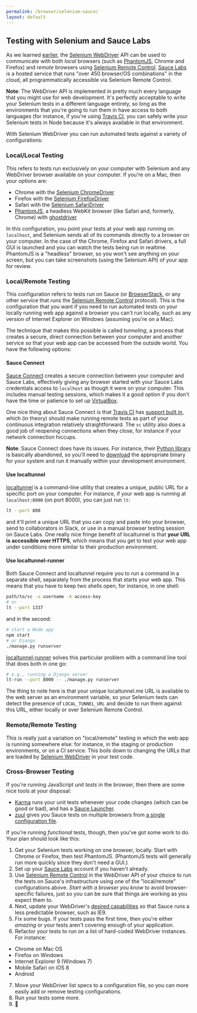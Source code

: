 ```yaml
---
permalink: /browser/selenium-sauce/
layout: default
---
```


## Testing with Selenium and Sauce Labs
As we learned [earlier](../), the [Selenium WebDriver] API can be used to
communicate with both *local* browsers (such as [PhantomJS], Chrome and Firefox)
and *remote* browsers using [Selenium Remote Control]. [Sauce Labs] is a
hosted service that runs "over 450 browser/OS combinations" in the cloud, all
programmatically accessible via Selenium Remote Control.

**Note**: The WebDriver API is implemented in pretty much every language that
you might use for web development. It's perfectly acceptable to write your
Selenium tests in a different language entirely, so long as the environments
that you're going to run them in have access to both languages (for instance,
if you're using [Travis CI], you can safely write your Selenium tests in Node
because it's always available in that environment.

With Selenium WebDriver you can run automated tests against a variety of
configurations:

### Local/Local Testing
This refers to tests run exclusively on your computer with Selenium and any
WebDriver browser available on your computer. If you're on a Mac, then your
options are:

* Chrome with the [Selenium ChromeDriver](https://code.google.com/p/selenium/wiki/ChromeDriver)
* Firefox with the [Selenium FirefoxDriver](https://code.google.com/p/selenium/wiki/FirefoxDriver)
* Safari with the [Selenium SafariDriver](https://code.google.com/p/selenium/wiki/SafariDriver)
* [PhantomJS], a headless WebKit browser (like Safari and, formerly, Chrome) with [ghostdriver](https://github.com/detro/ghostdriver)

In this configuration, you point your tests at your web app running on
`localhost`, and Selenium sends all of its commands directly to a browser
on your computer. In the case of the Chrome, Firefox and Safari drivers, a
full GUI is launched and you can watch the tests being run in realtime.
PhantomJS is a "headless" browser, so you won't see anything on your screen,
but you can take screenshots (using the Selenium API) of your app for review.

### Local/Remote Testing
This configuration refers to tests run on Sauce (or [BrowserStack], or any
other service that runs the [Selenium Remote Control] protocol). This is the
configuration that you want if you need to run automated tests on your
locally running web app against a browser you can't run locally, such as any
version of Internet Explorer on Windows (assuming you're on a Mac).

The technique that makes this possible is called *tunneling*, a process that
creates a secure, direct connection between your computer and another service
so that your web app can be accessed from the outside world. You have the
following options:

#### Sauce Connect
[Sauce Connect] creates a secure connection between your computer and Sauce
Labs, effectively giving any browser started with your Sauce Labs credentials
access to `localhost` as though it were on your computer. This includes manual
testing sessions, which makes it a good option if you don't have the time or
patience to set up [VirtualBox](../VirtualBox/).

One nice thing about Sauce Connect is that [Travis CI] has
[support built in](http://docs.travis-ci.com/user/sauce-connect/), which (in
theory) should make running remote tests as part of your continuous integration
relatively straightforward. The `sc` utility also does a good job of reopening
connections when they close, for instance if your network connection hiccups.

**Note**: Sauce Connect does have its issues. For instance, their
[Python library](https://github.com/saucelabs/python-sauceconnect) is
basically abandoned, so you'll need to [download](https://docs.saucelabs.com/reference/sauce-connect/)
the appropriate binary for your system and run it manually within your
development environment.

#### Use localtunnel
[localtunnel] is a command-line utility that creates a unique, public URL
for a specific port on your computer. For instance, if your web app is
running at `localhost:8000` (on port 8000), you can just run `lt`:

```sh
lt --port 800
```

and it'll print a unique URL that you can copy and paste into your browser,
send to collaborators in Slack, or use in a manual browser testing session on
Sauce Labs. One really nice fringe benefit of localtunnel is that **your URL
is accessible over HTTPS**, which means that you get to test your web app
under conditions more similar to their production environment.

#### Use localtunnel-runner
Both Sauce Connect and localtunnel require you to run a command in a separate
shell, separately from the process that starts your web app. This means that
you have to keep two shells open, for instance, in one shell:

```sh
path/to/sc -u username -k access-key
# or
lt --port 1337
```

and in the second:

```sh
# start a Node app
npm start
# or Django
./manage.py runserver
```

[localtunnel-runner](https://github.com/shawnbot/localtunnel-runner) solves
this particular problem with a command line tool that does both in one go:

```sh
# e.g., running a Django server
lt-run --port 8000 -- ./manage.py runserver
```

The thing to note here is that your unique localtunnel.me URL is available
to the web server as an environment variable, so your Selenium tests can
detect the presence of `LOCAL_TUNNEL_URL` and decide to run them against
this URL, either locally or over Selenium Remote Control.


### Remote/Remote Testing
This is really just a variation on "local/remote" testing in which the web
app is running somewhere else: for instance, in the staging or production
environments, or on a CI service. This boils down to changing the URLs that
are loaded by [Selenium WebDriver] in your test code.


### Cross-Browser Testing
If you're running JavaScript *unit tests* in the browser, then there are
some nice tools at your disposal:

* [Karma] runs your unit tests whenever your code changes (which can be good or bad),
and has a [Sauce Launcher](https://github.com/karma-runner/karma-sauce-launcher).
* [zuul] gives you Sauce tests on multiple browsers from
[a single configuration file](https://github.com/defunctzombie/zuul/wiki/cloud-testing).

If you're running *functional* tests, though, then you've got some work to do.
Your plan should look like this:

1. Get your Selenium tests working on one browser, locally. Start with Chrome or Firefox,
then test PhantomJS. (PhantomJS tests will generally run more quickly since they don't
need a GUI.)
2. Set up your [Sauce Labs] account if you haven't already.
3. Use [Selenium Remote Control] in the WebDriver API of your choice to run the tests
on Sauce's infrastructure using one of the "local/remote" configurations above.
*Start with a browser you know*  to avoid browser-specific failures, just so you can
be sure that things are working as you expect them to.
4. Next, update your WebDriver's [desired capabilities](https://docs.saucelabs.com/reference/platforms-configurator/)
so that Sauce runs a less predictable browser, such as IE9.
5. Fix some bugs. If your tests pass the first time, then you're either *amazing* or
your tests aren't covering enough of your application.
6. Refactor your tests to run on a list of hard-coded WebDriver instances. For instance:
  * Chrome on Mac OS
  * Firefox on Windows
  * Internet Explorer 9 (Windows 7)
  * Mobile Safari on iOS 8
  * Android
7. Move your WebDriver list specs to a configuration file, so you can more easily
add or remove testing configurations.
8. Run your tests some more.
9. :tada:

[localtunnel]: https://localtunnel.me
[BrowserStack]: https://www.browserstack.com/
[PhantomJS]: http://phantomjs.org
[Sauce Labs]: https://saucelabs.com
[Sauce Connect]: https://docs.saucelabs.com/reference/sauce-connect/
[Selenium WebDriver]: http://www.seleniumhq.org/projects/webdriver/
[Selenium Remote Control]: http://www.seleniumhq.org/projects/remote-control/
[Travis CI]: https://travis-ci.org/
[zuul]: https://github.com/defunctzombie/zuul/
[Karma]: http://karma-runner.github.io/0.12/index.html
